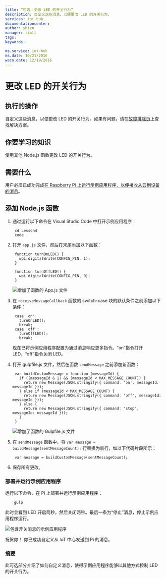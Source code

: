 ```yaml
---
title: “可选：更改 LED 的开关行为”
description: 自定义这些消息，以便更改 LED 的开关行为。
services: iot-hub
documentationcenter: 
author: shizn
manager: timlt
tags: 
keywords: 

ms.service: iot-hub
ms.date: 10/21/2016
wacn.date: 12/19/2016
---
```


# 更改 LED 的开关行为
## 执行的操作
自定义这些消息，以便更改 LED 的开关行为。如果有问题，请在[故障排除页](./iot-hub-raspberry-pi-kit-node-troubleshooting.md)上查找解决方案。

## 你要学习的知识
使用其他 Node.js 函数更改 LED 的开关行为。

## 需要什么
用户必须已成功完成[在 Raspberry Pi 上运行示例应用程序，以便接收从云到设备的消息](./iot-hub-raspberry-pi-kit-node-lesson4-send-cloud-to-device-messages.md)。

## 添加 Node.js 函数
1. 通过运行以下命令在 Visual Studio Code 中打开示例应用程序：
   
        cd Lesson4
        code .

2. 打开 `app.js` 文件，然后在末尾添加以下函数：
   
        function turnOnLED() {
          wpi.digitalWrite(CONFIG_PIN, 1);
        }
       
        function turnOffLED() {
          wpi.digitalWrite(CONFIG_PIN, 0);
        }
   
    ![增加了函数的 App.js 文件](./media/iot-hub-raspberry-pi-lessons/lesson4/updated_app_js.png)  

3. 在 `receiveMessageCallback` 函数的 switch-case 块的默认条件之前添加以下条件：
   
        case 'on':
          turnOnLED();
          break;
        case 'off':
          turnOffLED();
          break;
   
    现在已将示例应用程序配置为通过消息响应更多指令。“on”指令打开 LED，“off”指令关闭 LED。
    
4. 打开 gulpfile.js 文件，然后在函数 `sendMessage` 之前添加新函数：
   
        var buildCustomMessage = function (messageId) {
          if ((messageId & 1) && (messageId < MAX_MESSAGE_COUNT)) {
            return new Message(JSON.stringify({ command: 'on', messageId: messageId }));
          } else if (messageId < MAX_MESSAGE_COUNT) {
            return new Message(JSON.stringify({ command: 'off', messageId: messageId }));
          } else {
            return new Message(JSON.stringify({ command: 'stop', messageId: messageId }));
          }
        }
   
    ![增加了函数的 Gulpfile.js 文件](./media/iot-hub-raspberry-pi-lessons/lesson4/updated_gulpfile.png)  

5. 在 `sendMessage` 函数中，将 `var message = buildMessage(sentMessageCount);` 行替换为新行，如以下代码片段所示：
   
        var message = buildCustomMessage(sentMessageCount);

6. 保存所有更改。

### 部署并运行示例应用程序
运行以下命令，在 Pi 上部署并运行示例应用程序：

        gulp

此时会看到 LED 开启两秒，然后关闭两秒。最后一条为“停止”消息，停止示例应用程序运行。

![包含开关消息的示例应用程序](./media/iot-hub-raspberry-pi-lessons/lesson4/gulp_on_and_off.png)  

祝贺你！ 你已成功自定义从 IoT 中心发送到 Pi 的消息。

### 摘要
此可选部分介绍了如何自定义消息，使得示例应用程序能够以其他方式控制 LED 的开关行为。

<!---HONumber=Mooncake_1212_2016-->